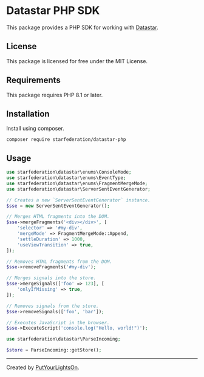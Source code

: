 # Datastar PHP SDK

This package provides a PHP SDK for working with [Datastar](https://data-star.dev/).

## License

This package is licensed for free under the MIT License.

## Requirements

This package requires PHP 8.1 or later.

## Installation

Install using composer.

```shell
composer require starfederation/datastar-php
```

## Usage

```php
use starfederation\datastar\enums\ConsoleMode;
use starfederation\datastar\enums\EventType;
use starfederation\datastar\enums\FragmentMergeMode;
use starfederation\datastar\ServerSentEventGenerator;

// Creates a new `ServerSentEventGenerator` instance.
$sse = new ServerSentEventGenerator();

// Merges HTML fragments into the DOM.
$sse->mergeFragments('<div></div>', [
    'selector' => '#my-div',
    'mergeMode' => FragmentMergeMode::Append,
    'settleDuration' => 1000,
    'useViewTransition' => true,
]);

// Removes HTML fragments from the DOM.
$sse->removeFragments('#my-div');

// Merges signals into the store.
$sse->mergeSignals(['foo' => 123], [
    'onlyIfMissing' => true,
]);

// Removes signals from the store.
$sse->removeSignals(['foo', 'bar']);

// Executes JavaScript in the browser.
$sse->ExecuteScript('console.log("Hello, world!")');
```

```php
use starfederation\datastar\ParseIncoming;

$store = ParseIncoming::getStore();
```

---

Created by [PutYourLightsOn](https://putyourlightson.com/).
